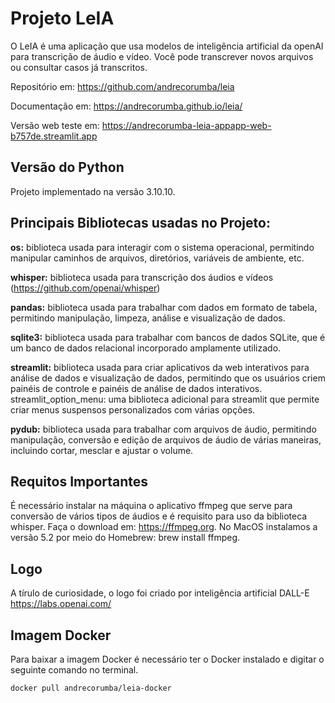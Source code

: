 # Projeto LeIA
O LeIA é uma aplicação que usa modelos de inteligência artificial da openAI para transcrição de áudio e vídeo.
Você pode transcrever novos arquivos ou consultar casos já transcritos.

Repositório em: https://github.com/andrecorumba/leia

Documentação em: https://andrecorumba.github.io/leia/

Versão web teste em: https://andrecorumba-leia-appapp-web-b757de.streamlit.app

## Versão do Python
Projeto implementado na versão 3.10.10.

## Principais Bibliotecas usadas no Projeto: 
**os:** biblioteca usada para interagir com o sistema operacional, permitindo manipular caminhos de arquivos, diretórios, 
variáveis ​​de ambiente, etc.

**whisper:** biblioteca usada para transcrição dos áudios e vídeos (https://github.com/openai/whisper)

**pandas:** biblioteca usada para trabalhar com dados em formato de tabela, permitindo manipulação, limpeza, análise e visualização de dados.

**sqlite3:** biblioteca usada para trabalhar com bancos de dados SQLite, que é um banco de dados relacional incorporado amplamente utilizado.

**streamlit:** biblioteca usada para criar aplicativos da web interativos para análise de dados e visualização de dados, permitindo que os usuários criem painéis de controle e painéis de análise de dados interativos.
streamlit_option_menu: uma biblioteca adicional para streamlit que permite criar menus suspensos personalizados com várias opções.

**pydub:** biblioteca usada para trabalhar com arquivos de áudio, permitindo manipulação, conversão e edição de arquivos de áudio de várias maneiras, incluindo cortar, mesclar e ajustar o volume.

## Requitos Importantes
É necessário instalar na máquina o aplicativo ffmpeg que serve para conversão de vários tipos de áudios e é requisito para uso da biblioteca whisper. Faça o download em: https://ffmpeg.org. No MacOS instalamos a versão 5.2 por meio do Homebrew: brew install ffmpeg.

## Logo
A tírulo de curiosidade, o logo foi criado por inteligência artificial DALL-E https://labs.openai.com/

## Imagem Docker
Para baixar a imagem Docker é necessário ter o Docker instalado e digitar o seguinte comando no terminal.

`docker pull andrecorumba/leia-docker`
